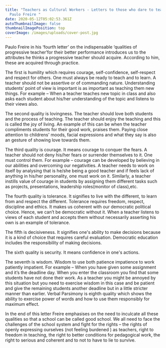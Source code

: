 ```yaml
---
title: "Teachers as Cultural Workers - Letters to those who dare to teach by
  Paulo Freire "
date: 2020-05-12T05:02:53.361Z
autoThumbnailImage: false
thumbnailImagePosition: top
coverImage: /images/uploads/cover-post.jpg
---
```

Paulo Freire in his ‘fourth letter’ on the indispensable ‘qualities of progressive teacher’for their better performance introduces us to the attributes he thinks a progressive teacher should acquire. According to him, these are acquired through practice. 

The first is humility which requires courage, self-confidence, self-respect and respect for others. One must always be ready to teach and to learn. A teacher should not be assertive or of commanding nature. Understanding students’ point of view is important is as important as teaching them new things. For example – When a teacher teaches new topic in class and also asks each student about his/her understanding of the topic and listens to their views also. 

The second quality is lovingness. The teacher should love both students and the process of teaching. The teacher should enjoy the teaching and this is called the joy of living. An example of this can be when the teacher compliments students for their good work, praises them. Paying close attention to childrens' moods, facial expressions and what they say is also an gesture of showing love towards them. 

The third quality is courage. It means courage to conquer the fears. A teacher should not deny his/her fears or surrender themselves to it. One must control them. For example – courage can be developed by believing in our abilities and overcoming our negativities. A teacher needs to work on itself by analysing that is he/she being a good teacher and if feels lack of anything in his/her personality, one must work on it. Similarly, a teacher instills value of courage in students by assigning them different tasks such as projects, presentations, leadership roles(monitor of class),etc.

 The fourth quality is tolerance. It signifies to live with the different, to learn from and respect the different. Tolerance requires freedom, respect, discipline and ethics. It makes us coherent with our democratic political choice. Hence, we can’t be democratic without it. When a teacher listens to views of each student and accepts them without necessarily asserting his own is an example of tolerance. 

The fifth is decisiveness. It signifies one's ability to make decisions because it is a kind of choice that requires careful evaluation. Democratic education includes the responsibility of making decisions.

 The sixth quality is security. It means confidence in one's actions. 

The seventh is wisdom. Wisdom to use both patience impatience to work patiently impatient. For example – When you have given some assignment and it’s the deadline day. When you enter the classroom you find that some students have not done their work. As a teacher you might be annoyed by this situation but you need to exercise wisdom in this case and be patient and give the remaining students another deadline but in a little stricter manner than earlier. Verbal Parsimony is eighth quality which shows the ability to exercise power of words and how to use them responsibly for maximum effect. 

In the end of this letter Freire emphasises on the need to inculcate all these qualities so that a school can be called good school. We all need to face the challenges of the school system and fight for the rights – the rights of openly expressing ourselves (not feeling burdened ) as teachers, right to freedom in teaching, the right to better conditions for pedagogical work, the right to serious and coherent and to not to have to lie to survive.